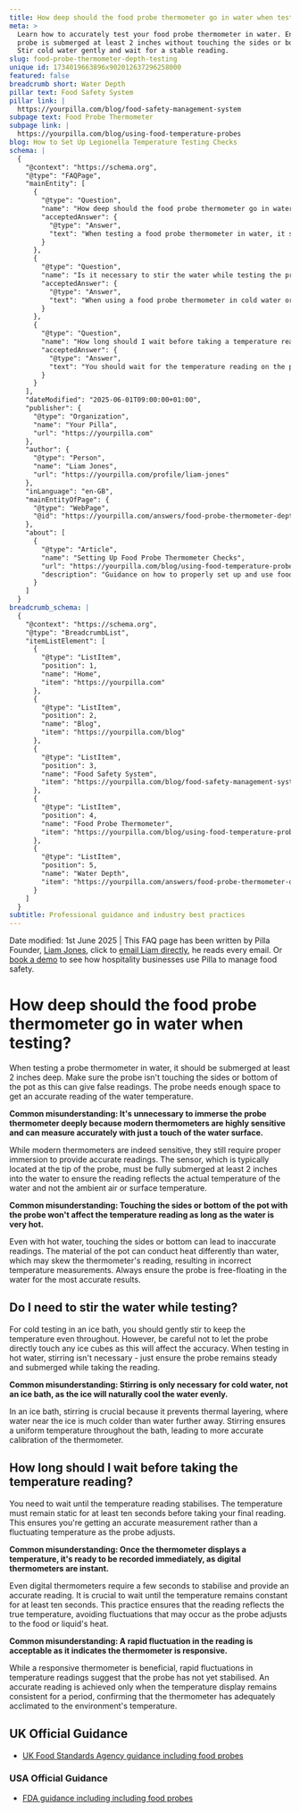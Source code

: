 ```yaml
---
title: How deep should the food probe thermometer go in water when testing?
meta: >
  Learn how to accurately test your food probe thermometer in water. Ensure the
  probe is submerged at least 2 inches without touching the sides or bottom.
  Stir cold water gently and wait for a stable reading.
slug: food-probe-thermometer-depth-testing
unique id: 1734019663896x902012637296258000
featured: false
breadcrumb short: Water Depth
pillar text: Food Safety System
pillar link: |
  https://yourpilla.com/blog/food-safety-management-system
subpage text: Food Probe Thermometer
subpage link: |
  https://yourpilla.com/blog/using-food-temperature-probes
blog: How to Set Up Legionella Temperature Testing Checks
schema: |
  {
    "@context": "https://schema.org",
    "@type": "FAQPage",
    "mainEntity": [
      {
        "@type": "Question",
        "name": "How deep should the food probe thermometer go in water for accurate testing?",
        "acceptedAnswer": {
          "@type": "Answer",
          "text": "When testing a food probe thermometer in water, it should be submerged at least 2 inches deep. This depth ensures that the probe is not touching the sides or bottom of the pot, which can lead to false readings. Proper immersion is critical to obtaining an accurate measurement of the water's temperature."
        }
      },
      {
        "@type": "Question",
        "name": "Is it necessary to stir the water while testing the probe thermometer?",
        "acceptedAnswer": {
          "@type": "Answer",
          "text": "When using a food probe thermometer in cold water or an ice bath, it's important to gently stir to maintain even temperature throughout. For hot water testing, stirring is not required; just ensure the probe remains steady and fully submerged for accurate results."
        }
      },
      {
        "@type": "Question",
        "name": "How long should I wait before taking a temperature reading with a probe thermometer?",
        "acceptedAnswer": {
          "@type": "Answer",
          "text": "You should wait for the temperature reading on the probe thermometer to stabilise, remaining constant for at least ten seconds. This waiting period ensures the accuracy of the measurement, avoiding errors due to initial temperature fluctuations as the probe adjusts."
        }
      }
    ],
    "dateModified": "2025-06-01T09:00:00+01:00",
    "publisher": {
      "@type": "Organization",
      "name": "Your Pilla",
      "url": "https://yourpilla.com"
    },
    "author": {
      "@type": "Person",
      "name": "Liam Jones",
      "url": "https://yourpilla.com/profile/liam-jones"
    },
    "inLanguage": "en-GB",
    "mainEntityOfPage": {
      "@type": "WebPage",
      "@id": "https://yourpilla.com/answers/food-probe-thermometer-depth-testing"
    },
    "about": [
      {
        "@type": "Article",
        "name": "Setting Up Food Probe Thermometer Checks",
        "url": "https://yourpilla.com/blog/using-food-temperature-probes",
        "description": "Guidance on how to properly set up and use food probe thermometers for accurate food safety checks."
      }
    ]
  }
breadcrumb_schema: |
  {
    "@context": "https://schema.org",
    "@type": "BreadcrumbList",
    "itemListElement": [
      {
        "@type": "ListItem",
        "position": 1,
        "name": "Home",
        "item": "https://yourpilla.com"
      },
      {
        "@type": "ListItem",
        "position": 2,
        "name": "Blog",
        "item": "https://yourpilla.com/blog"
      },
      {
        "@type": "ListItem",
        "position": 3,
        "name": "Food Safety System",
        "item": "https://yourpilla.com/blog/food-safety-management-system"
      },
      {
        "@type": "ListItem",
        "position": 4,
        "name": "Food Probe Thermometer",
        "item": "https://yourpilla.com/blog/using-food-temperature-probes"
      },
      {
        "@type": "ListItem",
        "position": 5,
        "name": "Water Depth",
        "item": "https://yourpilla.com/answers/food-probe-thermometer-depth-testing"
      }
    ]
  }
subtitle: Professional guidance and industry best practices
---
```


Date modified: 1st June 2025 | This FAQ page has been written by Pilla Founder, [Liam Jones](https://yourpilla.com/profile/liam-jones), click to [email Liam directly](https://mailto:liam@yourpilla.com/), he reads every email. Or [book a demo](https://calendly.com/pilla/demo) to see how hospitality businesses use Pilla to manage food safety.

# How deep should the food probe thermometer go in water when testing?

When testing a probe thermometer in water, it should be submerged at least 2 inches deep. Make sure the probe isn't touching the sides or bottom of the pot as this can give false readings. The probe needs enough space to get an accurate reading of the water temperature.

**Common misunderstanding: It's unnecessary to immerse the probe thermometer deeply because modern thermometers are highly sensitive and can measure accurately with just a touch of the water surface.**

While modern thermometers are indeed sensitive, they still require proper immersion to provide accurate readings. The sensor, which is typically located at the tip of the probe, must be fully submerged at least 2 inches into the water to ensure the reading reflects the actual temperature of the water and not the ambient air or surface temperature.

**Common misunderstanding: Touching the sides or bottom of the pot with the probe won't affect the temperature reading as long as the water is very hot.**

Even with hot water, touching the sides or bottom can lead to inaccurate readings. The material of the pot can conduct heat differently than water, which may skew the thermometer's reading, resulting in incorrect temperature measurements. Always ensure the probe is free-floating in the water for the most accurate results.

## Do I need to stir the water while testing?

For cold testing in an ice bath, you should gently stir to keep the temperature even throughout. However, be careful not to let the probe directly touch any ice cubes as this will affect the accuracy. When testing in hot water, stirring isn't necessary - just ensure the probe remains steady and submerged while taking the reading.

**Common misunderstanding: Stirring is only necessary for cold water, not an ice bath, as the ice will naturally cool the water evenly.**

In an ice bath, stirring is crucial because it prevents thermal layering, where water near the ice is much colder than water further away. Stirring ensures a uniform temperature throughout the bath, leading to more accurate calibration of the thermometer.

## How long should I wait before taking the temperature reading?

You need to wait until the temperature reading stabilises. The temperature must remain static for at least ten seconds before taking your final reading. This ensures you're getting an accurate measurement rather than a fluctuating temperature as the probe adjusts.

**Common misunderstanding: Once the thermometer displays a temperature, it's ready to be recorded immediately, as digital thermometers are instant.**

Even digital thermometers require a few seconds to stabilise and provide an accurate reading. It is crucial to wait until the temperature remains constant for at least ten seconds. This practice ensures that the reading reflects the true temperature, avoiding fluctuations that may occur as the probe adjusts to the food or liquid's heat.

**Common misunderstanding: A rapid fluctuation in the reading is acceptable as it indicates the thermometer is responsive.**

While a responsive thermometer is beneficial, rapid fluctuations in temperature readings suggest that the probe has not yet stabilised. An accurate reading is achieved only when the temperature display remains consistent for a period, confirming that the thermometer has adequately acclimated to the environment's temperature.

## UK Official Guidance

-   [UK Food Standards Agency guidance including food probes](https://www.food.gov.uk/safety-hygiene/cooking-your-food)

### USA Official Guidance

-   [FDA guidance including including food probes](https://www.fda.gov/food/buy-store-serve-safe-food/refrigerator-thermometers-cold-facts-about-food-safety?utm_source=chatgpt.com)

